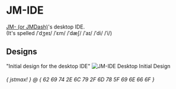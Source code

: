 # JM-IDE
[JM- (or JMDash)](https://github.com/maxwastakenyt/jmdash)'s desktop IDE. \
(It's spelled /ˈdʒeɪ/ /ˈɛm/ /ˈdæʃ/ /ˈaɪ/ /ˈdi/ /ˈi/)

## Designs
"Initial design for the desktop IDE"
![JM-IDE Desktop Initial Design](https://github.com/user-attachments/assets/53ae7dcd-b518-490a-a780-ffca7de78403)

###### { jstmax! } @ { 62 69 74 2E 6C 79 2F 6D 78 5F 69 6E 66 6F }
